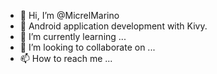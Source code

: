 - 👋 Hi, I’m @MicrelMarino
- 👀 Android application development with Kivy.
- 🌱 I’m currently learning ...
- 💞️ I’m looking to collaborate on ...
- 📫 How to reach me ...

<!---
MicrelMarino/MicrelMarino is a ✨ special ✨ repository because its `README.md` (this file) appears on your GitHub profile.
You can click the Preview link to take a look at your changes.
--->
